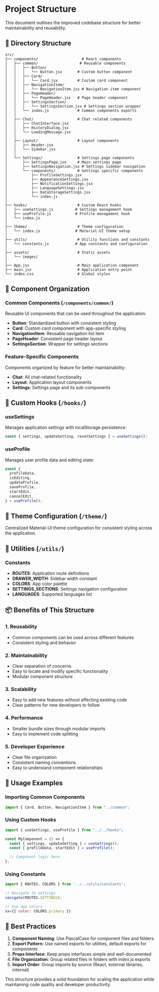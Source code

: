 # Project Structure

This document outlines the improved codebase structure for better maintainability and reusability.

## 📁 Directory Structure

```
src/
├── components/                    # React components
│   ├── common/                   # Reusable components
│   │   ├── Button/
│   │   │   └── Button.jsx       # Custom button component
│   │   ├── Card/
│   │   │   └── Card.jsx         # Custom card component
│   │   ├── NavigationItem/
│   │   │   └── NavigationItem.jsx # Navigation item component
│   │   ├── PageHeader/
│   │   │   └── PageHeader.jsx   # Page header component
│   │   ├── SettingsSection/
│   │   │   └── SettingsSection.jsx # Settings section wrapper
│   │   └── index.js             # Common components exports
│   │
│   ├── Chat/                    # Chat related components
│   │   ├── ChatInterface.jsx
│   │   ├── HistoryDialog.jsx
│   │   └── LoadingMessage.jsx
│   │
│   ├── Layout/                  # Layout components
│   │   ├── Header.jsx
│   │   └── Sidebar.jsx
│   │
│   └── Settings/                # Settings page components
│       ├── SettingsPage.jsx     # Main settings page
│       ├── SettingsNavigation.jsx # Settings sidebar navigation
│       └── components/          # Settings specific components
│           ├── ProfileSettings.jsx
│           ├── AppearanceSettings.jsx
│           ├── NotificationSettings.jsx
│           ├── LanguageSettings.jsx
│           ├── DataStorageSettings.jsx
│           └── index.js
│
├── hooks/                       # Custom React hooks
│   ├── useSettings.js          # Settings management hook
│   ├── useProfile.js           # Profile management hook
│   └── index.js
│
├── theme/                       # Theme configuration
│   └── index.js                # Material-UI theme setup
│
├── utils/                       # Utility functions and constants
│   └── constants.js            # App constants and configuration
│
├── assets/                      # Static assets
│   └── images/
│
├── App.jsx                      # Main application component
├── main.jsx                     # Application entry point
└── index.css                    # Global styles
```

## 🧩 Component Organization

### Common Components (`/components/common/`)

Reusable UI components that can be used throughout the application:

- **Button**: Standardized button with consistent styling
- **Card**: Custom card component with app-specific styling
- **NavigationItem**: Reusable navigation list item
- **PageHeader**: Consistent page header layout
- **SettingsSection**: Wrapper for settings sections

### Feature-Specific Components

Components organized by feature for better maintainability:

- **Chat**: All chat-related functionality
- **Layout**: Application layout components
- **Settings**: Settings page and its sub-components

## 🎣 Custom Hooks (`/hooks/`)

### useSettings

Manages application settings with localStorage persistence:

```javascript
const { settings, updateSetting, resetSettings } = useSettings();
```

### useProfile

Manages user profile data and editing state:

```javascript
const {
  profileData,
  isEditing,
  updateProfile,
  saveProfile,
  startEdit,
  cancelEdit,
} = useProfile();
```

## 🎨 Theme Configuration (`/theme/`)

Centralized Material-UI theme configuration for consistent styling across the application.

## 🔧 Utilities (`/utils/`)

### Constants

- **ROUTES**: Application route definitions
- **DRAWER_WIDTH**: Sidebar width constant
- **COLORS**: App color palette
- **SETTINGS_SECTIONS**: Settings navigation configuration
- **LANGUAGES**: Supported languages list

## 📦 Benefits of This Structure

### 1. **Reusability**

- Common components can be used across different features
- Consistent styling and behavior

### 2. **Maintainability**

- Clear separation of concerns
- Easy to locate and modify specific functionality
- Modular component structure

### 3. **Scalability**

- Easy to add new features without affecting existing code
- Clear patterns for new developers to follow

### 4. **Performance**

- Smaller bundle sizes through modular imports
- Easy to implement code splitting

### 5. **Developer Experience**

- Clear file organization
- Consistent naming conventions
- Easy to understand component relationships

## 🚀 Usage Examples

### Importing Common Components

```javascript
import { Card, Button, NavigationItem } from "../common";
```

### Using Custom Hooks

```javascript
import { useSettings, useProfile } from "../../hooks";

const MyComponent = () => {
  const { settings, updateSetting } = useSettings();
  const { profileData, startEdit } = useProfile();

  // Component logic here
};
```

### Using Constants

```javascript
import { ROUTES, COLORS } from '../../utils/constants';

// Navigate to settings
navigate(ROUTES.SETTINGS);

// Use app colors
sx={{ color: COLORS.primary }}
```

## 📝 Best Practices

1. **Component Naming**: Use PascalCase for component files and folders
2. **Export Pattern**: Use named exports for utilities, default exports for components
3. **Props Interface**: Keep props interfaces simple and well-documented
4. **File Organization**: Group related files in folders with index.js exports
5. **Import Order**: Group imports by source (React, external libraries, internal)

This structure provides a solid foundation for scaling the application while maintaining code quality and developer productivity.
